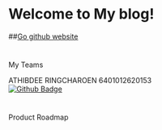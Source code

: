 # Welcome to My blog!

##[Go github website](https://shira0ri145.github.io/Mercuone-Blog/)         

#
My Teams

ATHIBDEE RINGCHAROEN 6401012620153  
[![Github Badge](https://img.shields.io/badge/-Athibdee-333?style=flat&logo=Github&logoColor=white)](https://github.com/Athibdee)

#
Product Roadmap
